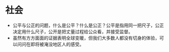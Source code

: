 # 社会

- 公平与公正的问题，什么是公平？什么是公正？公平是指用同一把尺子，公正决定用什么尺子，公开是把丈量过程给公众看，并接受监督。
- 虽然有方方面面的证据表明全球变暖，但我们大多数人都没有切身的体验，可以问问在即将被淹没地区人的感受。